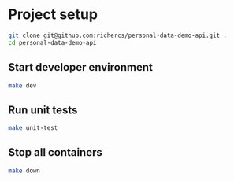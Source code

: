 # Project setup

```bash
git clone git@github.com:richercs/personal-data-demo-api.git .
cd personal-data-demo-api
```

## Start developer environment

```bash
make dev
```

## Run unit tests

```bash
make unit-test
```

## Stop all containers

```bash
make down
```

